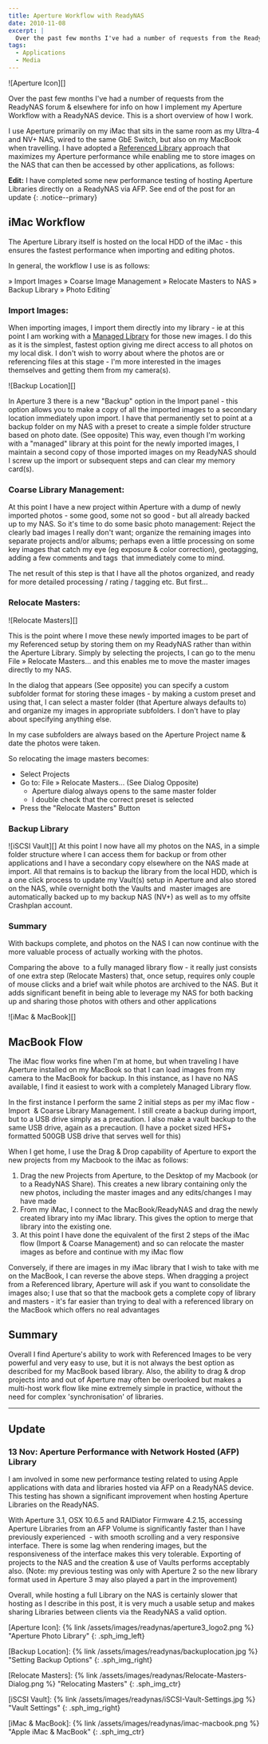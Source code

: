 ```yaml
---
title: Aperture Workflow with ReadyNAS
date: 2010-11-08
excerpt: |
  Over the past few months I've had a number of requests from the ReadyNAS forum & elsewhere for info on how I implement my Aperture Workflow with a ReadyNAS device. This is a short overview of how I work.
tags:
  - Applications
  - Media
---
```


![Aperture Icon][]

Over the past few months I've had a number of requests from the ReadyNAS forum & elsewhere for info on how I implement my Aperture Workflow with a ReadyNAS device. This is a short overview of how I work.

I use Aperture primarily on my iMac that sits in the same room as my Ultra-4 and NV+ NAS, wired to the same GbE Switch, but also on my MacBook when travelling. I have adopted a [Referenced Library] approach that maximizes my Aperture performance while enabling me to store images on the NAS that can then be accessed by other applications, as follows:

**Edit:** I have completed some new performance testing of hosting Aperture Libraries directly on  a ReadyNAS via AFP. See end of the post for an update
{: .notice--primary}

##  iMac Workflow

The Aperture Library itself is hosted on the local HDD of the iMac - this ensures the fastest performance when importing and editing photos.

In general, the workflow I use is as follows:

» Import Images » Coarse Image Management » Relocate Masters to NAS » Backup Library » Photo Editing`

###  Import Images:

When importing images, I import them directly into my library - ie at this point I am working with a [Managed Library][] for those new images. I do this as it is the simplest, fastest option giving me direct access to all photos on my local disk. I don't wish to worry about where the photos are or referencing files at this stage - I'm more interested in the images themselves and getting them from my camera(s).

![Backup Location][]

In Aperture 3 there is a new "Backup" option in the Import panel - this option allows you to make a copy of all the imported images to a secondary location immediately upon import. I have that permanently set to point at a backup folder on my NAS with a preset to create a simple folder structure based on photo date. (See opposite) This way, even though I'm working with a "managed" library at this point for the newly imported images, I maintain a second copy of those imported images on my ReadyNAS should I screw up the import or subsequent steps and can clear my memory card(s).

###  Coarse Library Management:

At this point I have a new project within Aperture with a dump of newly imported photos - some good, some not so good - but all already backed up to my NAS. So it's time to do some basic photo management: Reject the clearly bad images I really don't want; organize the remaining images into separate projects and/or albums; perhaps even a little processing on some key images that catch my eye (eg exposure & color correction), geotagging, adding a few comments and tags  that immediately come to mind.

The net result of this step is that I have all the photos organized, and ready for more detailed processing / rating / tagging etc. But first…

###  Relocate Masters:

![Relocate Masters][]

This is the point where I move these newly imported images to be part of my Referenced setup by storing them on my ReadyNAS rather than within the Aperture Library. Simply by selecting the projects, I can go to the menu File » Relocate Masters… and this enables me to move the master images directly to my NAS.

In the dialog that appears (See opposite) you can specify a custom subfolder format for storing these images - by making a custom preset and using that, I can select a master folder (that Aperture always defaults to) and organize my images in appropriate subfolders. I don't have to play about specifying anything else.

In my case subfolders are always based on the Aperture Project name & date the photos were taken.

So relocating the image masters becomes:

* Select Projects
* Go to: File » Relocate Masters... (See Dialog Opposite)
  * Aperture dialog always opens to the same master folder
  * I double check that the correct preset is selected
* Press the "Relocate Masters" Button

###  Backup Library

![iSCSI Vault][]
At this point I now have all my photos on the NAS, in a simple folder structure where I can access them for backup or from other applications and I have a secondary copy elsewhere on the NAS made at import. All that remains is to backup the library from the local HDD, which is a one click process to update my Vault(s) setup in Aperture and also stored on the NAS, while overnight both the Vaults and  master images are automatically backed up to my backup NAS (NV+) as well as to my offsite Crashplan account.

###  Summary

With backups complete, and photos on the NAS I can now continue with the more valuable process of actually working with the photos.

Comparing the above  to a fully managed library flow - it really just consists of one extra step (Relocate Masters) that, once setup, requires only couple of mouse clicks and a brief wait while photos are archived to the NAS. But it adds significant benefit in being able to leverage my NAS for both backing up and sharing those photos with others and other applications

![iMac & MacBook][]

##  MacBook Flow

The iMac flow works fine when I'm at home, but when traveling I have Aperture installed on my MacBook so that I can load images from my camera to the MacBook for backup. In this instance, as I have no NAS available, I find it easiest to work with a completely Managed Library flow.

In the first instance I perform the same 2 initial steps as per my iMac flow - Import  & Coarse Library Management. I still create a backup during import, but to a USB drive simply as a precaution. I also make a vault backup to the same USB drive, again as a precaution. (I have a pocket sized HFS+ formatted 500GB USB drive that serves well for this)

When I get home, I use the Drag & Drop capability of Aperture to export the new projects from my Macbook to the iMac as follows:

1. Drag the new Projects from Aperture, to the Desktop of my Macbook (or to a ReadyNAS Share). This creates a new library containing only the new photos, including the master images and any edits/changes I may have made
2. From my iMac, I connect to the MacBook/ReadyNAS and drag the newly created library into my iMac library. This gives the option to merge that library into the existing one.
3. At this point I have done the equivalent of the first 2 steps of the iMac flow (Import & Coarse Management) and so can relocate the master images as before and continue with my iMac flow

Conversely, if there are images in my iMac library that I wish to take with me on the MacBook, I can reverse the above steps. When dragging a project from a Referenced library, Aperture will ask if you want to consolidate the images also; I use that so that the macbook gets a complete copy of library and masters - it's far easier than trying to deal with a referenced library on the MacBook which offers no real advantages

##  Summary

Overall I find Aperture's ability to work with Referenced Images to be very powerful and very easy to use, but it is not always the best option as described for my MacBook based library. Also, the ability to drag & drop projects into and out of Aperture may often be overlooked but makes a multi-host work flow like mine extremely simple in practice, without the need for complex 'synchronisation' of libraries.

* * *

## Update

### 13 Nov: Aperture Performance with Network Hosted (AFP) Library

I am involved in some new performance testing related to using Apple applications with data and libraries hosted via AFP on a ReadyNAS device. This testing has shown a significant improvement when hosting Aperture Libraries on the ReadyNAS.

With Aperture 3.1, OSX 10.6.5 and RAIDiator Firmware 4.2.15, accessing Aperture Libraries from an AFP Volume is significantly faster than I have previously experienced  - with smooth scrolling and a very responsive interface. There is some lag when rendering images, but the responsiveness of the interface makes this very tolerable. Exporting of projects to the NAS and the creation & use of Vaults performs acceptably also. (Note: my previous testing was only with Aperture 2 so the new library format used in Aperture 3 may also played a part in the improvement)

Overall, while hosting a full Library on the NAS is certainly slower that hosting as I describe in this post, it is very much a usable setup and makes sharing Libraries between clients via the ReadyNAS a valid option.

[Managed Library]: https://documentation.apple.com/en/aperture/usermanual/index.html#chapter=4%26section=12%26tasks=true

[Referenced Library]: https://documentation.apple.com/en/aperture/usermanual/index.html#chapter=5%26section=16%26tasks=true

[Aperture Icon]: {% link /assets/images/readynas/aperture3_logo2.png %} "Aperture Photo Library"
{: .sph_img_left}

[Backup Location]: {% link /assets/images/readynas/backuplocation.jpg %} "Setting Backup Options"
{: .sph_img_right}

[Relocate Masters]: {% link /assets/images/readynas/Relocate-Masters-Dialog.png %} "Relocating Masters"
{: .sph_img_ctr}

[iSCSI Vault]: {% link /assets/images/readynas/iSCSI-Vault-Settings.jpg %} "Vault Settings"
{: .sph_img_right}

[iMac & MacBook]: {% link /assets/images/readynas/imac-macbook.png %} "Apple iMac & MacBook"
{: .sph_img_ctr}

